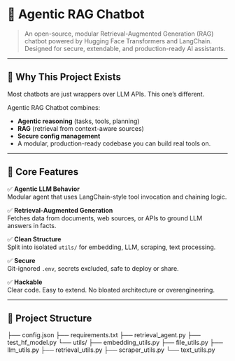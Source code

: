 # 🤖 Agentic RAG Chatbot

> An open-source, modular Retrieval-Augmented Generation (RAG) chatbot powered by Hugging Face Transformers and LangChain. Designed for secure, extendable, and production-ready AI assistants.

---

## 🚀 Why This Project Exists

Most chatbots are just wrappers over LLM APIs. This one’s different.

Agentic RAG Chatbot combines:
- **Agentic reasoning** (tasks, tools, planning)
- **RAG** (retrieval from context-aware sources)
- **Secure config management**
- A modular, production-ready codebase you can build real tools on.

---

## 🧠 Core Features

✅ **Agentic LLM Behavior**  
Modular agent that uses LangChain-style tool invocation and chaining logic.

✅ **Retrieval-Augmented Generation**  
Fetches data from documents, web sources, or APIs to ground LLM answers in facts.

✅ **Clean Structure**  
Split into isolated `utils/` for embedding, LLM, scraping, text processing.

✅ **Secure**  
Git-ignored `.env`, secrets excluded, safe to deploy or share.

✅ **Hackable**  
Clear code. Easy to extend. No bloated architecture or overengineering.

---

## 📁 Project Structure
├── config.json
├── requirements.txt
├── retrieval_agent.py
├── test_hf_model.py
└── utils/
├── embedding_utils.py
├── file_utils.py
├── llm_utils.py
├── retrieval_utils.py
├── scraper_utils.py
└── text_utils.py


